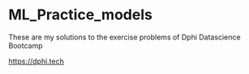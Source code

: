 # ML_Practice_models

These are my solutions to the exercise problems of Dphi Datascience Bootcamp

https://dphi.tech
